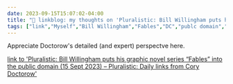 ---date: 2023-09-15T15:07:02-04:00title: "🔗 linkblog: my thoughts on 'Pluralistic: Bill Willingham puts his graphic novel series “Fables” into the public domain (15 Sept 2023) – Pluralistic: Daily links from Cory Doctorow'"tags: ["link","Myself","Bill Willingham","Fables","DC","publc domain","copyright","intellectual property","Cory Doctorow"]---Appreciate Doctorow's detailed (and expert) perspectve here.   [link to 'Pluralistic: Bill Willingham puts his graphic novel series “Fables” into the public domain (15 Sept 2023) – Pluralistic: Daily links from Cory Doctorow'](https://pluralistic.net/2023/09/15/fairy-use-tales/)